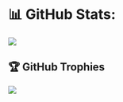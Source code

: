 # 📊 GitHub Stats:
![](https://github-readme-streak-stats.herokuapp.com/?user=chaturadilan&theme=radical&hide_border=false)<br/>

## 🏆 GitHub Trophies
![](https://github-profile-trophy.vercel.app/?username=chaturadilan&theme=dark&no-frame=false&no-bg=true&margin-w=4)

